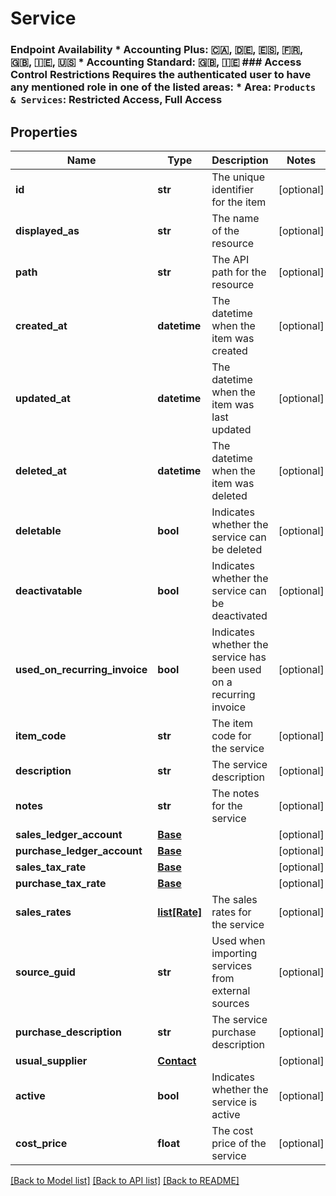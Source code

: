 # Service

### Endpoint Availability  * Accounting Plus: 🇨🇦, 🇩🇪, 🇪🇸, 🇫🇷, 🇬🇧, 🇮🇪, 🇺🇸 * Accounting Standard: 🇬🇧, 🇮🇪  ### Access Control Restrictions  Requires the authenticated user to have any mentioned role in one of the listed areas: * Area: `Products & Services`: Restricted Access, Full Access
## Properties
Name | Type | Description | Notes
------------ | ------------- | ------------- | -------------
**id** | **str** | The unique identifier for the item | [optional] 
**displayed_as** | **str** | The name of the resource | [optional] 
**path** | **str** | The API path for the resource | [optional] 
**created_at** | **datetime** | The datetime when the item was created | [optional] 
**updated_at** | **datetime** | The datetime when the item was last updated | [optional] 
**deleted_at** | **datetime** | The datetime when the item was deleted | [optional] 
**deletable** | **bool** | Indicates whether the service can be deleted | [optional] 
**deactivatable** | **bool** | Indicates whether the service can be deactivated | [optional] 
**used_on_recurring_invoice** | **bool** | Indicates whether the service has been used on a recurring invoice | [optional] 
**item_code** | **str** | The item code for the service | [optional] 
**description** | **str** | The service description | [optional] 
**notes** | **str** | The notes for the service | [optional] 
**sales_ledger_account** | [**Base**](Base.md) |  | [optional] 
**purchase_ledger_account** | [**Base**](Base.md) |  | [optional] 
**sales_tax_rate** | [**Base**](Base.md) |  | [optional] 
**purchase_tax_rate** | [**Base**](Base.md) |  | [optional] 
**sales_rates** | [**list[Rate]**](Rate.md) | The sales rates for the service | [optional] 
**source_guid** | **str** | Used when importing services from external sources | [optional] 
**purchase_description** | **str** | The service purchase description | [optional] 
**usual_supplier** | [**Contact**](Contact.md) |  | [optional] 
**active** | **bool** | Indicates whether the service is active | [optional] 
**cost_price** | **float** | The cost price of the service | [optional] 

[[Back to Model list]](../README.md#documentation-for-models) [[Back to API list]](../README.md#documentation-for-api-endpoints) [[Back to README]](../README.md)


